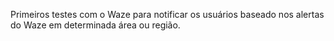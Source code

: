 Primeiros testes com o Waze para notificar os usuários baseado nos alertas do Waze em determinada área ou região.
